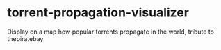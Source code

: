 torrent-propagation-visualizer
==============================

Display on a map how popular torrents propagate in the world, tribute to thepiratebay
